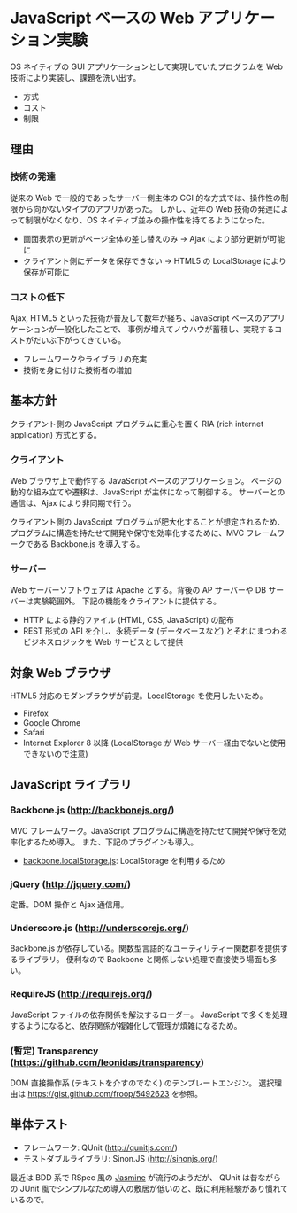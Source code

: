 JavaScript ベースの Web アプリケーション実験
====================

OS ネイティブの GUI アプリケーションとして実現していたプログラムを  Web 技術により実装し、課題を洗い出す。

* 方式
* コスト
* 制限


理由
--------------------

### 技術の発達

従来の Web で一般的であったサーバー側主体の CGI 的な方式では、操作性の制限から向かないタイプのアプリがあった。
しかし、近年の Web 技術の発達によって制限がなくなり、OS ネイティブ並みの操作性を持てるようになった。

* 画面表示の更新がページ全体の差し替えのみ -> Ajax により部分更新が可能に
* クライアント側にデータを保存できない -> HTML5 の LocalStorage により保存が可能に

### コストの低下

Ajax, HTML5 といった技術が普及して数年が経ち、JavaScript ベースのアプリケーションが一般化したことで、
事例が増えてノウハウが蓄積し、実現するコストがだいぶ下がってきている。

* フレームワークやライブラリの充実
* 技術を身に付けた技術者の増加


基本方針
--------------------

クライアント側の JavaScript プログラムに重心を置く RIA (rich internet application) 方式とする。

### クライアント

Web ブラウザ上で動作する JavaScript ベースのアプリケーション。
ページの動的な組み立てや遷移は、JavaScript が主体になって制御する。
サーバーとの通信は、Ajax により非同期で行う。

クライアント側の JavaScript プログラムが肥大化することが想定されるため、
プログラムに構造を持たせて開発や保守を効率化するために、MVC フレームワークである Backbone.js を導入する。

### サーバー

Web サーバーソフトウェアは Apache とする。背後の AP サーバーや DB サーバーは実験範囲外。
下記の機能をクライアントに提供する。

* HTTP による静的ファイル (HTML, CSS, JavaScript) の配布
* REST 形式の API を介し、永続データ (データベースなど) とそれにまつわるビジネスロジックを Web サービスとして提供


対象 Web ブラウザ
--------------------

HTML5 対応のモダンブラウザが前提。LocalStorage を使用したいため。

* Firefox
* Google Chrome
* Safari
* Internet Explorer 8 以降 (LocalStorage が Web サーバー経由でないと使用できないので注意)

JavaScript ライブラリ
--------------------

### Backbone.js (http://backbonejs.org/)

MVC フレームワーク。JavaScript プログラムに構造を持たせて開発や保守を効率化するため導入。
また、下記のプラグインも導入。

* [backbone.localStorage.js](https://github.com/jeromegn/Backbone.localStorage): LocalStorage を利用するため


### jQuery (http://jquery.com/)

定番。DOM 操作と Ajax 通信用。


### Underscore.js (http://underscorejs.org/)

Backbone.js が依存している。関数型言語的なユーティリティー関数群を提供するライブラリ。
便利なので Backbone と関係しない処理で直接使う場面も多い。


### RequireJS (http://requirejs.org/)

JavaScript ファイルの依存関係を解決するローダー。
JavaScript で多くを処理するようになると、依存関係が複雑化して管理が煩雑になるため。

### (暫定) Transparency (https://github.com/leonidas/transparency)

DOM 直接操作系 (テキストを介すのでなく) のテンプレートエンジン。
選択理由は https://gist.github.com/froop/5492623 を参照。


単体テスト
--------------------

* フレームワーク: QUnit (http://qunitjs.com/)
* テストダブルライブラリ: Sinon.JS (http://sinonjs.org/)

最近は BDD 系で RSpec 風の [Jasmine](http://pivotal.github.io/jasmine/) が流行のようだが、
QUnit は昔ながらの JUnit 風でシンプルなため導入の敷居が低いのと、既に利用経験があり慣れているので。
